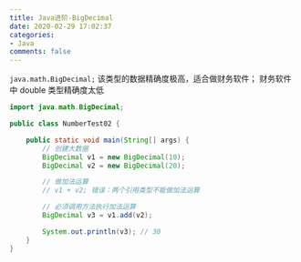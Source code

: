 ```yaml
---
title: Java进阶-BigDecimal
date: 2020-02-29 17:02:37
categories:
- Java
comments: false
---
```


`java.math.BigDecimal;`
该类型的数据精确度极高，适合做财务软件；
财务软件中 double 类型精确度太低

<!-- more -->



```java
import java.math.BigDecimal;

public class NumberTest02 {

	public static void main(String[] args) {
		// 创建大数据
		BigDecimal v1 = new BigDecimal(10);
		BigDecimal v2 = new BigDecimal(20);

		// 做加法运算
		// v1 + v2; 错误：两个引用类型不能做加法运算

		// 必须调用方法执行加法运算
		BigDecimal v3 = v1.add(v2);

		System.out.println(v3); // 30
	}
}
```

